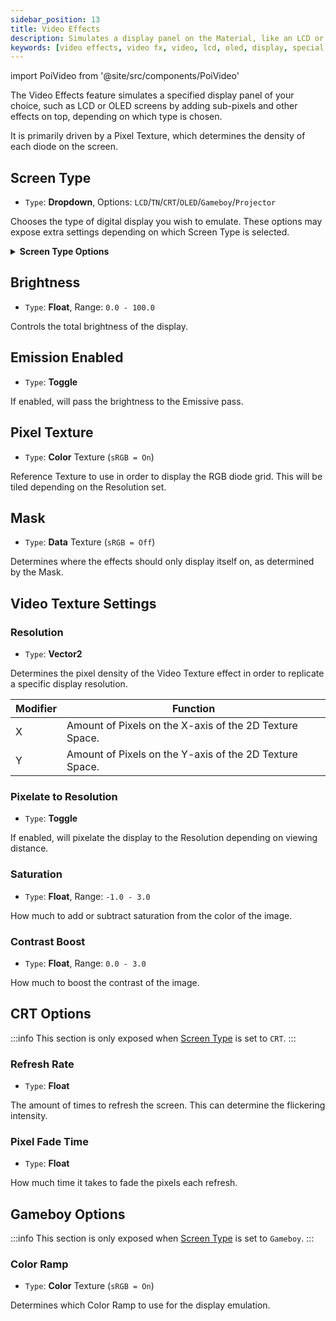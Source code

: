 ```yaml
---
sidebar_position: 13
title: Video Effects
description: Simulates a display panel on the Material, like an LCD or an OLED panel.
keywords: [video effects, video fx, video, lcd, oled, display, special fx, effect, poiyomi, shader]
---
```

import PoiVideo from '@site/src/components/PoiVideo'

The Video Effects feature simulates a specified display panel of your choice, such as LCD or OLED screens by adding sub-pixels and other effects on top, depending on which type is chosen.

It is primarily driven by a Pixel Texture, which determines the density of each diode on the screen.

## Screen Type

- `Type`: **Dropdown**, Options: `LCD`/`TN`/`CRT`/`OLED`/`Gameboy`/`Projector`

Chooses the type of digital display you wish to emulate. These options may expose extra settings depending on which Screen Type is selected.

<details>
<summary><b>Screen Type Options</b></summary>

### LCD

Simulates a Liquid-Crystal Display (LCD), a flat optical device that uses the light-modulating properties of liquid crystals and polarizers to display information. The light is emitted by using a backlight or reflector in order to produce images in color or monochrome.

For reference, LCDs are commonly used on devices such as Smartphones, Flat-Screen TVs, Gaming Monitors, Calculators, and Digital Watches.

### TN

Simulates a Twisted Nemanic (TN) display, characterized as being fast and cheaper among the other main types of display panels. The downside of a TN display is that is has bad viewing angles, meaning portions of the picture can fade away when looking at it from an angle. It can also produce weaker color accuracy.

### CRT

Simulates a Cathode-Ray Tube (CRT) display, which is a vacuum tube containing one or more electrons that emit beams to display images on a phosphorescent screen. CRT Television screens are well known to have a "flickering" effect when viewed from the naked eye, as they construct the image using the interlacing method.

### OLED

Simulates an Organic Light-Emitting Diode (OLED) display, which are emissive electroluminescent layers of organic compound film that emits light in response to an electric current. They are situated between electrodes, typically with at least one being transparent. OLED displays are known to produce rich blacks and bright colors, and are typically very lightweight.

### Gameboy

Simulates the display similar to a Nintendo Game Boy, a handheld game console developed by Nintendo.

This will simulate a Super-Twisted Nemanic (STN) LCD display, which uses liquid crystals combined with the Twisted Nemanic (TN) field effect to produce images.

### Projector

Simulates the display of how a Project casts light to create images on a flat surface.

</details>

## Brightness

- `Type`: **Float**, Range: `0.0 - 100.0`

Controls the total brightness of the display.

## Emission Enabled

- `Type`: **Toggle**

If enabled, will pass the brightness to the Emissive pass.

## Pixel Texture

- `Type`: **Color** Texture (`sRGB = On`)

Reference Texture to use in order to display the RGB diode grid. This will be tiled depending on the Resolution set.

## Mask

- `Type`: **Data** Texture (`sRGB = Off`)

Determines where the effects should only display itself on, as determined by the Mask.

## Video Texture Settings

### Resolution

- `Type`: **Vector2**

Determines the pixel density of the Video Texture effect in order to replicate a specific display resolution.

| Modifier | Function |
| --- | --- |
| X | Amount of Pixels on the X-axis of the 2D Texture Space. |
| Y | Amount of Pixels on the Y-axis of the 2D Texture Space. |

### Pixelate to Resolution

- `Type`: **Toggle**

If enabled, will pixelate the display to the Resolution depending on viewing distance.

### Saturation

- `Type`: **Float**, Range: `-1.0 - 3.0`

How much to add or subtract saturation from the color of the image.

### Contrast Boost

- `Type`: **Float**, Range: `0.0 - 3.0`

How much to boost the contrast of the image.

## CRT Options

:::info
This section is only exposed when [Screen Type](#screen-type) is set to `CRT`.
:::

### Refresh Rate

- `Type`: **Float**

The amount of times to refresh the screen. This can determine the flickering intensity.

### Pixel Fade Time

- `Type`: **Float**

How much time it takes to fade the pixels each refresh.

## Gameboy Options

:::info
This section is only exposed when [Screen Type](#screen-type) is set to `Gameboy`.
:::

### Color Ramp

- `Type`: **Color** Texture (`sRGB = On`)

Determines which Color Ramp to use for the display emulation.